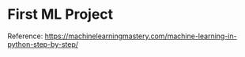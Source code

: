 # First ML Project

Reference: https://machinelearningmastery.com/machine-learning-in-python-step-by-step/